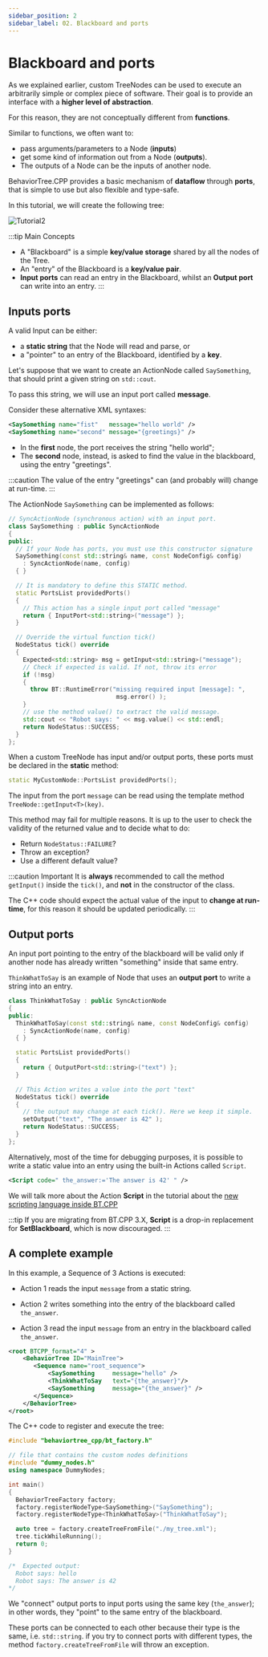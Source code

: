 ```yaml
---
sidebar_position: 2
sidebar_label: 02. Blackboard and ports
---
```


# Blackboard and ports

As we explained earlier, custom TreeNodes can be used to execute an arbitrarily
simple or complex piece of software. Their goal is to provide an interface
with a __higher level of abstraction__.

For this reason, they are not conceptually different from __functions__.

Similar to functions, we often want to:

 - pass arguments/parameters to a Node (__inputs__)
 - get some kind of information out from a Node (__outputs__).
 - The outputs of a Node can be the inputs of another node. 

BehaviorTree.CPP provides a basic mechanism of __dataflow__
through __ports__, that is simple to use but also flexible and type-safe.

In this tutorial, we will create the following tree:

![Tutorial2](images/tutorial_blackboard.svg)

:::tip Main Concepts
- A "Blackboard" is a simple __key/value storage__ shared by all the nodes
of the Tree. 
- An "entry" of the Blackboard is a __key/value pair__.
- __Input ports__ can read an entry in the Blackboard, whilst an __Output port__
can write into an entry.
:::

## Inputs ports

A valid Input can be either:

- a __static string__ that the Node will read and parse, or
- a "pointer" to an entry of the Blackboard, identified by a __key__.

Let's suppose that we want to create an ActionNode called `SaySomething`, 
that should print a given string on `std::cout`.

To pass this string, we will use an input port called __message__.

Consider these alternative XML syntaxes:

``` xml
<SaySomething name="fist"   message="hello world" />
<SaySomething name="second" message="{greetings}" />
```

- In the __first__ node, the port receives the string "hello world";
- The __second__ node, instead, is asked to find the value in the blackboard,
using the entry "greetings".

:::caution
The value of the entry "greetings" can (and probably will) change at run-time.
:::

The ActionNode `SaySomething` can be implemented as follows:

``` cpp
// SyncActionNode (synchronous action) with an input port.
class SaySomething : public SyncActionNode
{
public:
  // If your Node has ports, you must use this constructor signature 
  SaySomething(const std::string& name, const NodeConfig& config)
    : SyncActionNode(name, config)
  { }

  // It is mandatory to define this STATIC method.
  static PortsList providedPorts()
  {
    // This action has a single input port called "message"
    return { InputPort<std::string>("message") };
  }

  // Override the virtual function tick()
  NodeStatus tick() override
  {
    Expected<std::string> msg = getInput<std::string>("message");
    // Check if expected is valid. If not, throw its error
    if (!msg)
    {
      throw BT::RuntimeError("missing required input [message]: ", 
                              msg.error() );
    }
    // use the method value() to extract the valid message.
    std::cout << "Robot says: " << msg.value() << std::endl;
    return NodeStatus::SUCCESS;
  }
};
```

When a custom TreeNode has input and/or output ports, these ports must be 
declared in the __static__ method:

``` cpp
static MyCustomNode::PortsList providedPorts();
```

The input from the port `message` can be read using the template method 
`TreeNode::getInput<T>(key)`.

This method may fail for multiple reasons. It is up to the user to
check the validity of the returned value and to decide what to do:

- Return `NodeStatus::FAILURE`?
- Throw an exception?
- Use a different default value?

:::caution Important
It is __always__ recommended to call the method `getInput()` inside the 
`tick()`, and __not__ in the constructor of the class.
     
The C++ code should expect the actual value of the input
to __change at run-time__, for this reason it should be updated 
periodically. 
:::

## Output ports

An input port pointing to the entry of the blackboard will be valid only
if another node has already written "something" inside that same entry.

`ThinkWhatToSay` is an example of Node that uses an __output port__ to write a 
string into an entry.

``` cpp
class ThinkWhatToSay : public SyncActionNode
{
public:
  ThinkWhatToSay(const std::string& name, const NodeConfig& config)
    : SyncActionNode(name, config)
  { }

  static PortsList providedPorts()
  {
    return { OutputPort<std::string>("text") };
  }

  // This Action writes a value into the port "text"
  NodeStatus tick() override
  {
    // the output may change at each tick(). Here we keep it simple.
    setOutput("text", "The answer is 42" );
    return NodeStatus::SUCCESS;
  }
};
```

Alternatively, most of the time for debugging purposes, it is possible to write a
static value into an entry using the built-in Actions called `Script`.

``` xml
<Script code=" the_answer:='The answer is 42' " />
```

We will talk more about the Action __Script__ in the tutorial
about the [new scripting language inside BT.CPP](guides/scripting.md)

:::tip
If you are migrating from BT.CPP 3.X, __Script__ is a drop-in replacement
for __SetBlackboard__, which is now discouraged.
:::

## A complete example

In this example, a Sequence of 3 Actions is executed:

- Action 1 reads the input `message` from a static string.

- Action 2 writes something into the entry of the blackboard called `the_answer`.

- Action 3 read the input `message` from an entry in the blackboard called `the_answer`.

``` xml
<root BTCPP_format="4" >
    <BehaviorTree ID="MainTree">
       <Sequence name="root_sequence">
           <SaySomething     message="hello" />
           <ThinkWhatToSay   text="{the_answer}"/>
           <SaySomething     message="{the_answer}" />
       </Sequence>
    </BehaviorTree>
</root>
```

The C++ code to register and execute the tree:

``` cpp
#include "behaviortree_cpp/bt_factory.h"

// file that contains the custom nodes definitions
#include "dummy_nodes.h"
using namespace DummyNodes;

int main()
{  
  BehaviorTreeFactory factory;
  factory.registerNodeType<SaySomething>("SaySomething");
  factory.registerNodeType<ThinkWhatToSay>("ThinkWhatToSay");

  auto tree = factory.createTreeFromFile("./my_tree.xml");
  tree.tickWhileRunning();
  return 0;
}

/*  Expected output:
  Robot says: hello
  Robot says: The answer is 42
*/
```

We "connect" output ports to input ports using the same key (`the_answer`);
in other words, they "point" to the same entry of the blackboard.

These ports can be connected to each other because their type is the same,
i.e. `std::string`. if you try to connect ports with different types, 
the method `factory.createTreeFromFile` will throw an exception.



